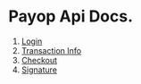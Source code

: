# Payop Api Docs.

1. [Login](login.md)
1. [Transaction Info](transaction.md)
1. [Checkout](checkout.md)
1. [Signature](signature.md)
